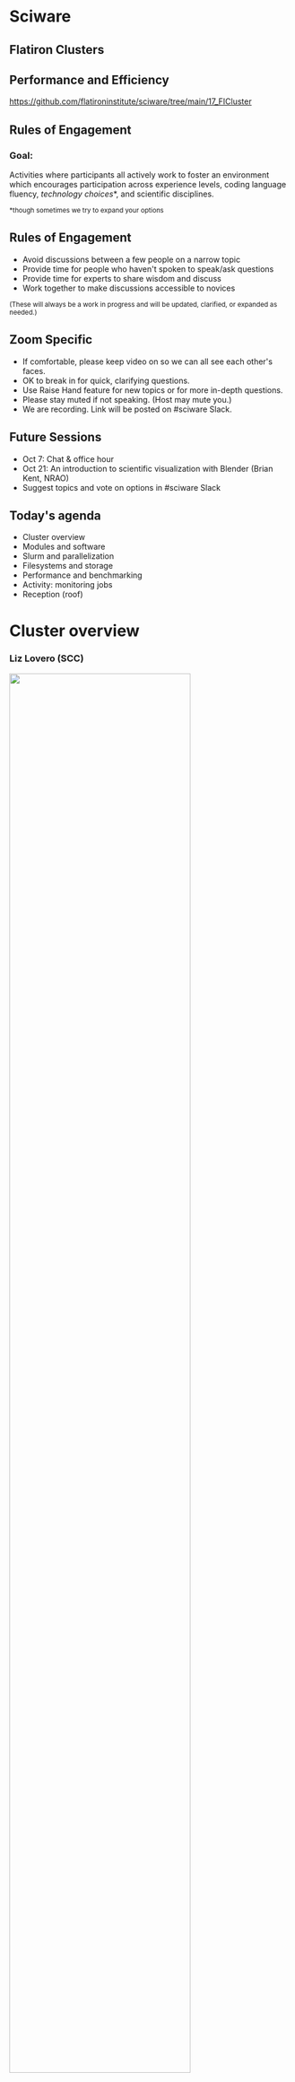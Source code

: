 # Sciware

## Flatiron Clusters
## Performance and Efficiency

https://github.com/flatironinstitute/sciware/tree/main/17_FICluster


## Rules of Engagement

### Goal:

Activities where participants all actively work to foster an environment which encourages participation across experience levels, coding language fluency, *technology choices*\*, and scientific disciplines.

<small>\*though sometimes we try to expand your options</small>


## Rules of Engagement

- Avoid discussions between a few people on a narrow topic
- Provide time for people who haven't spoken to speak/ask questions
- Provide time for experts to share wisdom and discuss
- Work together to make discussions accessible to novices

<small>
(These will always be a work in progress and will be updated, clarified, or expanded as needed.)
</small>


## Zoom Specific

- If comfortable, please keep video on so we can all see each other's faces.
- OK to break in for quick, clarifying questions.
- Use Raise Hand feature for new topics or for more in-depth questions.
- Please stay muted if not speaking. (Host may mute you.)
- We are recording. Link will be posted on #sciware Slack.


## Future Sessions

- Oct 7: Chat & office hour
- Oct 21: An introduction to scientific visualization with Blender (Brian Kent, NRAO)
- Suggest topics and vote on options in #sciware Slack


## Today's agenda

- Cluster overview
- Modules and software
- Slurm and parallelization
- Filesystems and storage
- Performance and benchmarking
- Activity: monitoring jobs
- Reception (roof)



# Cluster overview

### Liz Lovero (SCC)


<img height=80% width=80% margin="10px auto" class="plain" src="./assets/overview/overview1.png">


## Rusty @ FI

<img height=70% width=70% margin="10px auto" class="plain" src="./assets/overview/rustyatfi.png">


## Rusty @ FI

- Bright Cluster Manager
- ⚠️ These memory nodes are not for long term storage!


## Rusty @ CoreSite (NY2)

<img height=70% width=70% margin="10px auto" class="plain" src="./assets/overview/rustyatcoresite.png">


## Rusty @ CoreSite (NY2)

- Rome nodes at CoreSite contain 1TB of memory. No other compute cluster has as much memory per node.
- Rusty is the first cluster to have 144 of the Nvidia A100’s.


## Popeye @ SDSC

<img height=70% width=70% margin="10px auto" class="plain" src="./assets/overview/popeye.png">


## Popeye | Rusty

- ⚠️ No direct fiber connection between Popeye and Rusty.


## Network

<img height=70% width=70% margin="10px auto" class="plain" src="./assets/overview/network.png">


## 1 Cluster 2 Sites !?!

- Dense Wavelength Division Multiplexing (DWDM) or dark fiber is a dedicated and reliable, high capacity, low-latency network makes it possible.
- One Infiniband node can send a small message to another in about the time light travels from 5th to 6th Avenue. ☀️


## Storage

<img height=80% width=80% margin="10px auto" class="plain" src="./assets/overview/storage.png">


## Energy

<img height=80% width=80% margin="10px auto" class="plain" src="./assets/overview/energy.png">


## Power Consumption

<img height=80% width=80% margin="10px auto" class="plain" src="https://media.giphy.com/media/dvJB5AxWGgkpjTtIDU/giphy.gif">



# Modules & software

### Dylan Simon (SCC)


## Overview

- Most software you'll use on the cluster (rusty, popeye, linux workstations) will either be:
  - In a "module" we provide
  - Downloaded/built/installed by you (usually using compiler/library modules)
- By default you only see the "base system" software (CentOS7), which is often rather old


## Modules

- See what's available: `module avail`
```
gcc/7.4.0(default)
gcc/10.2.0
gcc/11.1.0
...
python3/3.6.2
python3/3.7.3
```
- Load modules with `module load NAME[/VERSION] ...` (defaults to highest version if not specified)


### `module load`

```
> gcc -v
gcc version 4.8.5 20150623 (Red Hat 4.8.5-44) (GCC)
> module load gcc
> gcc -v
gcc version 7.4.0 (GCC)
> module unload gcc
```


### Other module commands

- `module list` to see what you've loaded
- `module purge` to unload all modules
- `module show NAME` to see what a module does (probably sets PATH)


## Python packages

- `module load python` has a lot of packages built-in (check `pip list`)
- If you need something more, create a [virtual environment](https://docs.python.org/3/tutorial/venv.html):

```bash
module load gcc python3
python3 -m venv --system-site-packages ~/myvenv
source ~/myvenv/bin/activate
pip install ...
```

- Repeat the `module load` and `source activate` to return in a new shell


### Jupyter

You can also use modules and virtual environments in JupyterHub:
```bash
# setup your environment
module load gcc python ...
source ~/projenv/bin/activate
# capture it into a new kernel
module load jupyter-kernels
python3 -m make-custom-kernel projkernel
```

Reload jupyterhub and "projkernel" will show up providing the same environment


## Batch scripts

Good practice to load the modules you need in the script:

```bash
#!/bin/sh
#SBATCH -p ccx
module purge
module load gcc python3
source ~/myvenv/bin/activate

python3 myscript.py
```


### Too much typing

Put common sets of modules in a script
```bash
# File: ~/amods
module purge
module load gcc python hdf5 git
```
And "source" it when needed:
```bash
. ~/amods
```

- Avoid putting module loads in `~/.bashrc`


## New modules

- We will soon transition to a new set of modules
- Most things work the same, but some names change
- New versions of packages
- Short alias: `ml` (list), `ml gcc -python` (load, unload)
- Dynamic modules for MPI, BLAS, compilers
- Will replace current modules and `modules-nix`
- Try them now: `module load modules-new`


## Other software

If you need something not in the base system, modules, or pip:
- Download and install it yourself
  - Many packages provide install instructions
  - Load modules to find dependencies
- Ask!



# Running Parallel Jobs on the FI Cluster

## Slurm, Job Arrays, and disBatch

How to run jobs efficiently on Flatiron's clusters

### Lehman Garrison (CCA)


## Slurm

- How do you share a set of computational resources among cycle-hungry scientists?
  - With a job scheduler! Also known as a queue system
- Flatiron uses [Slurm](https://slurm.schedmd.com) to schedule jobs

<img width="30%" src="./assets/Slurm_logo.png">


## Slurm
- Wide adoption at universities and HPC centers. The skills you learn today will be highly transferable!
- Flatiron has two clusters (rusty & popeye), each with multiple kinds of nodes (see the slides from earlier)
- The [Iron Cluster Wiki page](https://docs.simonsfoundation.org/index.php/Public:Instructions_Iron_Cluster) lists all the node options and what Slurm flags to use to request them
- Run any of these Slurm commands from a command line on your Flatiron workstation (`module load slurm`)


## Slurm Basics

- Write a "batch file" (special kind of script) that specifies the resources needed:

```bash
#!/bin/bash
# File: myjob.sbatch
# These comments are interpreted by Slurm as sbatch flags
#SBATCH --mem=1G          # Memory?
#SBATCH --time=02:00:00   # Time? (2 hours)
#SBATCH --cpus-per-task=1 # Cores?
#SBATCH --partition=genx

module load gcc python3

./myjob data1.hdf5
```

- Submit the job to the queue with `sbatch myjob.sbatch`: \
  `Submitted batch job 1234567`
- Check the status with: `squeue --me` or `squeue -j 1234567`


## Where is my output?

- By default, anything printed to `stdout` ends up in `slurm-<jobid>.out` in your current directory
- Can set `#SBATCH -o outfile.log` `-e stderr.log`
- You can also run interactive jobs with `srun --pty ... bash`


## What if you have multiple things to run?

- Let's say we have 10 files, each using 1 GB and 1 CPU

```bash
#!/bin/bash
#SBATCH --mem=10G           # Request 10x the memory
#SBATCH --time=02:00:00     # Same time
#SBATCH --cpus-per-task=10  # Request 10x the CPUs
#SBATCH --partition=genx

module load gcc python3

for filename in data{1..10}.hdf5; do
    ./myjob $filename &  # << the "&" runs the task in the background
done
wait  # << wait for all background tasks to complete
```

- This all still runs on a single node. But we have a whole cluster, let's talk about how to use multiple nodes!


## Slurm Tip \#1: Estimating Resource Requirements

- Jobs don't necessarily run in order; most run via "backfill"
  - Implication: specifying the smallest set of resources for your job will help it run **sooner**
  - But don't short yourself!
- Memory requirements can be hard to assess, especially if you're running someone else's code


## Slurm Tip \#1: Estimating Resource Requirements

- How to estimate resource requirements:
  1. Guess based on your knowledge of the program. Think about the sizes of big arrays and any files being read
  1. Run a test job
  1. Check the actual usage of the test job with:\
  `seff -j <jobid>`
    - `Job Wall-clock time`: how long it took in "real world" time; corresponds to `#SBATCH -t`
    - `Memory Utilized`: maximum amount of memory used; corresponds to `#SBATCH --mem`


## Slurm Tip \#2: Choosing a Partition (CPUs)

- Use `-p gen` to submit small/test jobs, `-p ccX` for real jobs
  - `gen` has small limits and higher priority
- The center and general partitions (`ccX` and `gen`) always allocate whole nodes
  - **All cores, all memory**, reserved for you to make use of
- If your job doesn't use a whole node, you can use the `genx` partition (allows multiple jobs per node)
- Or run multiple things in parallel...


## Running Jobs in Parallel

- You've written a script to post-process a simulation output
- Have 10–10000 outputs to process
   ```bash
   $ ls ~/myproj
   my_analysis_script.py
   $ ls ~/ceph/myproj
   data1.hdf5  data2.hdf5  data3.hdf5 [...]
   ```
- Each file can be processed independently
- Ready to use rusty! ... but how?
- Running 1000 independent jobs will be really slow: Slurm won't even look at more than 50


## Running Jobs in Parallel

- This pattern of independent parallel jobs is known as "embarrassingly parallel" or "pleasantly parallel"
- Two good options for pleasantly parallel jobs:
  - Slurm job arrays
  - disBatch
- Note: this job is a bad candidate for MPI
  - If the jobs don't need to communicate with each other, **no need for MPI**!


## Option 1: Slurm Job Arrays
- Queues up multiple identical jobs
  - In this case, one per output
- Syntax: `#SBATCH --array=1-100%16`, submits 100 jobs as an array, limited to 16 running at once
- Slurm is allowed to run each job in the array individually; no need to wait for 16 nodes


## Option 1: Slurm Job Arrays
- Recommend organizing into two scripts: `launch_slurm.sh` and `job.slurm`
```bash
    #!/bin/bash
    # File: launch_slurm.sh

    # Recommendation: keep scripts in $HOME, and data in ceph
    projdir="$HOME/ceph/myproj/"  # dir with data*.hdf5
    jobname="job1"  # change for new jobs
    jobdir="$projdir/$jobname"

    mkdir -p $jobdir

    # Use the "find" command to write the list of files to process, 1 per line
    fn_list="$jobdir/fn_list.txt"
    find $projdir -name 'data*.hdf5' | sort > ${fn_list}
    nfiles=$(wc -l $fn_list)

    # Launch a Slurm job array with $nfiles entries
    sbatch --array=1-$nfiles job.slurm $fn_list
```


```bash
    # File: job.slurm

    #SBATCH -p ccX      # or "-p genx" if your job won't fill a node
    #SBATCH -N 1        # 1 node
    #SBATCH --mem=128G  # ccX always gets all memory on the node, require at least...
    #SBATCH -t 1:00:00  # 1 hour

    # the file with the list of files to process
    fn_list=$1

    # the job array index
    # the task ID is automatically set by Slurm
    i=$SLURM_ARRAY_TASK_ID

    # get the line of the file belonging to this job
    # make sure your `sbatch --array=1-X` command uses 1 as the starting index
    fn=$(sed -n "${i}p" ${fn_list})

    echo "About to process $fn"
    ./my_analysis_script.py $fn
```


## Option 1: Slurm Job Arrays
- What did we just do?
  - Get the list of N files we want to process (one per job)
  - Write that list to a file
  - Launch a job array with N jobs
  - Have each job get the i-th line in the file
  - Execute our science script with that file
- Why write the list when each job could run its own `find`?
    - Avoid expensive repeated filesystem crawl, when the answer ought to be static
    - Ensure that all jobs agree on the division of work (file sorting, files appearing or disappearing, etc)


## Option 2: disBatch
- What if jobs take a variable amount of time?
  - The job array approach forces you to request the longest runtime of any single job
- What if a job in the job array fails?
  - Resubmitting requires a manual post-mortem
- disBatch solves both of these problems!
  - A Slurm-aware dynamic dispatch mechanism that also has nice task tracking
  - Developed here at Flatiron: https://github.com/flatironinstitute/disBatch


## Option 2: disBatch
- Write a "task file" with one command-line command per line:
```bash
# File: jobs.disbatch
./my_analysis_script.py data1.hdf5
./my_analysis_script.py data2.hdf5
```
- Simplify as:
```bash
# File: jobs.disbatch
#DISBATCH PREFIX ./my_analysis_script.py
data1.hdf5
data2.hdf5
```
- Submit a Slurm job, invoking the `disBatch` executable with the task file as an argument:\
`sbatch [...] disBatch jobs.disbatch`


## Option 2: disBatch
```bash
#!/bin/bash
# File: submit_disbatch.sh

projdir="$HOME/ceph/myproj/"
jobname="job1"
jobdir="$projdir/$jobname"
taskfn="$jobdir/tasks.disbatch"

# Build the task file
echo "#DISBATCH PREFIX ./my_analysis_script.py" > $taskfn
find $projdir -name 'data*.hdf5' | sort >> $taskfn

# Submit the Slurm job: run 16 at a time, each with 8 cores
sbatch -p ccX -n16 -c8 disBatch $taskfn
```


## Option 2: disBatch
- When the job runs, it will write a `status.txt` file, one line per task

```text
0	1	-1	worker032	8016	0	10.0486528873	1458660919.78	1458660929.83	0	""	0	""	'./my_analysis_script.py data1.hdf5'
1	2	-1	worker032	8017	0	10.0486528873	1458660919.78	1458660929.83	0	""	0	""	'./my_analysis_script.py data2.hdf5'
```
- Resubmit any jobs that failed with:\
`disBatch -r status.txt -R`


## Job Arrays vs. disBatch

- Job Array Advantages
    - No external dependencies
    - Jobs can be scheduled by Slurm independently

- disBatch Advantages
    - Dynamic scheduling handles variable-length jobs
    - Easy way to make good use of exclusive nodes
    - Status file of job success; easily retry failed jobs
    - Scales beyond 10K+ jobs, low overhead for short jobs
    - Can modify execution resources on the fly
    - Can be used outside of Slurm, e.g. on a workstation


## Summary of Parallel Jobs
- Independent parallel jobs are a common pattern in scientific computing (parameter grid, analysis of multiple outputs, etc.)
    - Slurm job arrays or disBatch work better than MPI
- Both are good solutions, but I (Lehman) tend to use disBatch more than job arrays these days, even when I just need static scheduling

<img width="20%" src="./assets/slurm_futurama.webp">


### Scheduling tasks and threads

- For flexibility across nodes, prefer `-n`/`--ntasks` to specify total tasks (not `-N`/`--nodes` + `--ntasks-per-nodes`)
- Always make sure `-c` and thread count match:
   ```bash
   #SBATCH --cpus-per-task=4 # number of threads per task

   export OMP_NUM_THREADS=$SLURM_CPUS_PER_TASK
   export MKL_NUM_THREADS=$SLURM_CPUS_PER_TASK

   run
   ```
- Total cores is `-c` * `-n`


## GPUs

- For GPU nodes, you should specify:
  - `-p gpu`
  - Number of tasks: `-n1`
  - Number of cores: `--cpus-per-task=1` or `--cpus-per-gpu=1`
  - Amount of memory: `--mem=16G` or `--mem-per-gpu=16G`
  - Number of GPUs: `--gpus=` or `--gpus-per-task=`
  - Acceptable GPU types: `-C p100|v100|a100` (also `v100-32gb` `a100-40gb` `nvlink`)


## Other resources

- `-p mem`: "Big memory" nodes: 4 nodes with 3-6TB memory, 96-192 cores
- `-p preempt`: submit very large jobs (beyond your normal limit) which run on idle nodes, but may be killed as resources are requested by others
    - This is a great option if your job writes regular checkpoints


## `srun` and `salloc`

- `srun` can run interactive jobs (builds, tests, etc.)
- `salloc` can allocate multi-node interactive jobs for testing
- Inside `sbatch` scripts, `srun` is only useful for running many identical instances of a program in parallel
   - Use `mpirun` for MPI (without `-np`)
   - Unnecessary for running single tasks



# File Systems

See the [SF wiki page on filesystems](https://docs.simonsfoundation.org/index.php/Public:ClusterIO) for more detailed docs

<h3 style="color:#7e588aff">James Smith (CCQ)</h3>


## What is a file system?

<div>
  <ul>
    <li>The directory structure</li>
    <li class="fragment"><em>More technical definition</em>: a method for organizing and retrieving files from a storage medium</li>
  </ul>
</div>


## Home Directory

<ul>
  <li>Every user has a "home" directory at <code>/mnt/home/USERNAME</code></li>
  <li class="fragment">Home directory is shared on all FI nodes (rusty, workstations, gateway)</li>
  <li class="fragment">Popeye (SDSC) has the same structure, but it's a <em>different</em> home directory than on FI nodes</li>
</ul>


## Home Directory

<b>Your home directory is for code, notes, and documentation.</b>

<p style="text-align:left;">It is <b>NOT</b> for:</p>

1. Large data sets downloaded from other sites
2. Intermediate files generated and then deleted during the course of a computation
3. Large output files

<p style="text-align:left;"><b>You are limited to 900,000 files and 900 GB</b> (if you go beyond this you will not be able to log in)</p>


## Backups (aka snapshots)

<div class="r-stack">

  <img class="fragment fade-out" data-fragment-index=0 src="https://media.giphy.com/media/G4rIGiMVtrJ1S/source.gif?cid=ecf05e4733lcv4bxv1hctf6k50lc0365y23gunb55d3ei2e6&rid=source.gif&ct=g">

  <div class="fragment fade-in" data-fragment-index=0>
    If you accidentally delete some files, you can access backups through the <code>.snapshots</code> directory like this:

  <pre style="font-size:0.65em">
  <code data-trim>cp -a .snapshots/@GMT-2021.09.13-10.00.55/lost_file lost_file.restored</code>
  </pre>

  <ul>
    <li><code>.snapshots</code> is a special invisible directory and <em>won't</em> autocomplete</li>
    <li>Snapshots happen twice a day and are kept for 3-4 weeks</li>
    <li>There are separate long-term backups of home if needed (years)</li>
  </ul>
  </div>

</div>


## Ceph

- Pronounced as "sef"
- Rusty: `/mnt/ceph`
- Popeye: `/mnt/sdceph`
- For large data storage
- No backups
- Do not put &#x2273; 1000 files in a directory


## Local Scratch

- Each node as a `/tmp` (or `/scratch`) disk of ~ 1 TB
- For extremely fast access to smaller data, you can use the memory on each node under `/dev/shm` (shared memory), but be careful!
- Both of these directories are cleaned up after _each_ job
  - Make sure you copy any important data/results over to `ceph` or your `home`


## Monitoring Usage: `/mnt/home`

View a usage summary:

<pre style="font-size:0.75em">
<code data-trim class="language-bash">
$ /cm/shared/apps/fi/bin/pq

+-----------------------------------------------+
|        GPFS Quotas for /mnt/home/johndoe      |
+------------------------+----------------------+
|     Block limits       |    File limits       |
+------------------------+----------------------+
|   Usage:       235G    |   Files:    660k     |
|   Limit:       1.1T    |   Limit:    1.1M     |
|   Avail:       866G    |   Avail:    389k     |
+------------------------+----------------------+
</code>
</pre>


## Monitoring Usage: `/mnt/home`

To track down large file counts use:

<pre style="font-size:1em">
<code data-trim class="language-bash">
$ du -s --inodes *

1       CHANGELOG
1       CONTRIBUTING.md
437     examples
1       FEATURES
...
</code>
</pre>


## Monitoring Usage: `/mnt/home`

To track down large files use:
<pre style="font-size:1em">
<code data-trim class="language-bash">
$ du -sh *

64K     CHANGELOG
64K     CONTRIBUTING.md
1.8M    examples
64K     FEATURES
...
</code>
</pre>


## Monitoring Usage: `/mnt/ceph`

Don't use <code>du</code>, it's slow and taxing on the filesystem


## Monitoring Usage: `/mnt/ceph`

List files in increasing order:
  <pre style="font-size:0.65em">
    <code data-trim class="language-bash">
      $ ls -ldh /mnt/ceph/users/johndoe/
      -rw-rw-r-- 1 johndoe johndoe 2.5G Jul 10  2017 malonaldehyde_300K.tar.gz
      -rw-rw-r-- 1 johndoe johndoe  83M Apr 30 00:39 QM9.tar.bz2
    </code>
  </pre>


## Monitoring Usage: `/mnt/ceph`

Show the number of files in directory:
  <pre style="font-size:1em">
    <code class="language-bash" data-trim>
      $ getfattr -n ceph.dir.rentries my_dir
      # file: datasets
      ceph.dir.rentries="3"
    </code>
  </pre>


## Moving Files
- Use `mv` within a filesystem, __NOT__ in between them
- Use `rsync` between `/mnt/ceph` and `/mnt/home`, see below:

```bash
# Transfer
rsync -a /mnt/home/johndoe/SourceDir /mnt/ceph/users/johndoe/TargetParentDir/
# Verify
rsync -anv /mnt/home/johndoe/SourceDir /mnt/ceph/users/johndoe/TargetParentDir/
# Clean-up
/bin/rm -r /mnt/home/johndoe/SourceDir
```


## Speeding up your Workflow

If file IO to HOME is slowing down your workflow, try writing to `/tmp` or `/dev/shm` instead


## Use Data-Pipes on `/mnt/ceph`

Still, writing to filesystems can be slow, if your workflow looks like this:

<pre style="font-size:1em">
<code class="language-bash" data-trim>
gunzip data.gz
awk '...' data > awkFilteredData
gzip data
myProgram -i awkFilteredData -o results
rm awkFilteredData
</code>
</pre>


## Use Data-Pipes on `/mnt/ceph`

Try consolidating with the `|` command to speed things up and avoid writing intermediate files

<pre style="font-size:1em">
<code class="language-bash" data-trim>
myProgram -i <(gunzip -c data.gz | awk '...') \
  -o /mnt/ceph/YourUserID/projectDirectory/result
</code>
</pre>

Gotcha: pipes do __NOT__ support random access (as an alternative use `/dev/shm` or `/tmp` for intermediate files)


## Compiling on `/mnt/ceph`

`/mnt/ceph` is not great for compiling, trying compiling on `/tmp` or `/dev/shm` first and then installing to `/mnt/ceph`

If that's not an option, you can use the `-pipe` option, e.g.:

```bash
g++     -pipe simple_test.cpp
clang++ -pipe simple_test.cpp
icpc    -pipe simple_test.cpp
```

__Note__: `-pipe` isn't supported by `nvhpc`


## Tape Storage

- We have 10PB "cold storage" tape archive at FI
- Can be used to backup things you don't expect to need but don't want to lose
- Archive by moving files to /mnt/ceph/tape/*USERNAME* (contact SCC to setup the first time)
- Restores by request (please allow a few weeks)
- Avoid archiving many small files with long names (use tar)
- Optional Globus endpoint coming soon



# Benchmarking

## Why, when, what, and how?

Testing how to get the best performance out of your jobs

### G&eacute;raud Krawezik (SCC)


## Why benchmarking?

- Use the resources more efficiently
- Are you sure you are running optimally?
  - What processor architecture?
  - How many nodes?
  - Which libraries? (eg: OpenBLAS vs MKL)
  - What MPI ranks / OpenMP threads ratio?
- A 15 minutes benchmark can help your week-long computation get you more results
  - Or reduce it to a day-long computation!


## When to benchmark?

- Once your code runs small samples (aka: it works!)
- Before you type `sbatch --time=a-lot!`
- For new projects
- For known projects: batch scripts are not "one size fits all"
  - Especially if your scripts come from another HPC center
  - Even locally we have very diverse machines!
  - Drastically new inputs can require new benchmarks
  - New software versions can mean new configuration


## What to benchmark?

- Find something that can:
  - Represent your whole run in a short period of time
  - eg: a couple of iterations instead of 1000s of them
  - Use a production run configuration
- Start small, but be wary of "toy benchmarks":
  - They might benefit from requiring less memory, I/O, ...
  - If possible run with your real problem, but not to completion!


## How to benchmark?

- Domain-specific benchmarking tools
  - [MDBenchmark](https://mdbenchmark.readthedocs.io/) for Molecular Dynamic simulations
- Generic frameworks
  - [JUBE](https://www.fz-juelich.de/ias/jsc/EN/Expertise/Support/Software/JUBE/jube.html)
- These environments will let you:
  - Explore a space of different parameters
  - Easily read/format/export results
  - Produce scaling results for articles
  - <span style="color:#990000">Fill the Slurm queues with jobs: run in multiple steps! (or use disBatch when possible)</span>


## Using JUBE: Example

```
[user@rusty:~] jube run mybenchmark.yaml
######################################################################
# benchmark: npb3.4.1
# id: 0
# NPB3.4.1 Icelake Single node MPI gcc/7.4.0 skylake
######################################################################
Running workpackages (#=done, 0=wait, E=error):
00000--- (  0/  8)

[user@rusty:~] jube continue mybenchmark_title --id=0
Running workpackages (#=done, 0=wait, E=error):
##000000 (  2/  8)

[user@rusty:~] jube result mybenchmark_title --id=0
| kernel | size | num_ranks_used | time_in_seconds_avg |    mflops_avg |
|--------|------|----------------|---------------------|---------------|
|     cg |    A |              1 |                1.03 |       1459.09 |
|     cg |    A |              4 |                0.24 |       6183.24 |
|     cg |    A |             16 |                0.08 |       19800.6 |
|     cg |    A |             64 |                0.06 |      23779.14 |
|     cg |    B |              1 |                42.2 |       1296.53 |
|     cg |    B |              4 |               10.23 |       5350.09 |
|     cg |    B |             16 |                 2.9 |      18884.73 |
|     cg |    B |             64 |                1.45 |      37621.67 |
```


## JUBE Config (1) Parameter sets
What parameters to explore, and generic run settings
```yaml
parameterset: # NAS Parallel Benchmarks, single node strong scaling
  - name: benchmark_configuration # The parameter space
    parameter:                    # 8 x 4 x 8 Slurm jobs would be generated!
      - { name: kernel, type: string, _: "bt, cg, ep, ft, is, lu, mg, sp" }
      - { name: size,   type: string, _: "A, B, C, D" }
      - { name: nranks, type: int,    _: "1, 2, 4, 8, 16, 32, 64, 128" }
  - name: job_configuration # Will be substituted in the Slurm template file
    parameter:
      - { name: submit_cmd,         type: string, _: sbatch }
      - { name: job_file,           type: string, _: npb_mpi.run }
      - { name: exec,               type: string, _:
            mpirun -np $nranks --bind-to core ./$kernel.$size.x
        }
```


## JUBE Config (2) Analysis
Regular expressions to parse the results from the output file(s)
```yaml
patternset:
  name: regex_patterns
  pattern:
    - name: num_ranks_used
      type: int
      _:    Total processes = \s+$jube_pat_int
    - name: time_in_seconds
      type: float
      _:    Time in seconds = $jube_pat_fp
    - name: mflops
      type: float
      _:    Mop/s total     =\s+$jube_pat_fp
```


## JUBE Config (3) Dependencies
From job submission to getting the results
```yaml
step:
  name: submit
  use:  [ benchmark_configuration, job_configuration, files, sub_job ]
  do:
    done_file: $ready_file   # Job is done when that file is created
    _: $submit_cmd $job_file # shell command

analyser:
  name: analyse
  use:  regex_patterns
  analyse:
    step: submit  # Dependency: applies to submit's results
    file: $out_file

result:
  use: analyse    # Dependency: use results from analyse
  table:
    name:   result
    column: [ kernel, size, num_ranks_used, time_in_seconds_avg, mflops_avg ]
```


## Example 1: GROMACS
<div style="display: flex;">
<small>
<ul>
<b>The questions:</b>
<li>How many nodes to use?</li>
<li>How to distribute threads/ranks inside nodes?</li>
<b>The method:</b>
<li>GROMACS can be told to stop after <i>N</i> minutes</li>
<li>It provides performance numbers</li>
<i>System courtesy Sonya Hanson (CCB)</i>
</ul>
<img style="margin: 0 0 0 1em; height: 12.5em; float: right" src="./assets/benchmarking/jube_gromacs.png">
</small>
</div>

```yaml
parameterset
  - name: param_set
    parameter:
      - { name: num_nodes,        _: "1, 2, 3, 4, 5, 6, 7, 8, 9, 10" }
      - { name: ranks_per_node,   _: "128, 64, 32, 16" }
  - name: execute_set
    parameter:
      - { name: cores_per_node,   _: 128 }
      - { name: threads_per_rank, _: $cores_per_node / $ranks_per_node }
      - { name: num_ranks,        _: $num_nodes * $ranks_per_node }
```


## Example 2: Gadget4
<div style="display: flex;">
<small>
<ul>
<b>The questions:</b>
<li>Compare Intel MPI with OpenMPI</li>
<li>Weak scaling for a given problem type</li>
<b>The method:</b>
<li>Simulation stopped after a few iterations</li>
<li>Time limit set in Gadget4 config file</li>
<li>Gadget4 gives detailed timings</li>
<i>Simulation config courtesy Yin Li (CCA)</i>
</ul>
<img style="margin: 0 0 0 1em; height: 12.5em; float: right" src="./assets/benchmarking/jube_gadget4.png">
</small>
</div>

```yaml
parameterset:
  name: compile_set
  parameter:
    - name: toolchain
      _: "gcc_openmpi, intel"
    - name: compiler
      _: "{ 'gcc_openmpi' : 'gcc/7.4.0',
            'intel'       : 'intel/compiler/2017-4' }"
    - name: mpi_library
      _: "{ 'gcc_openmpi' : 'openmpi4/4.0.5',
            'intel'       : 'intel/mpi/2017-4' }"
```


## Benchmarking: Conclusion

- Try and benchmark when you are starting a new large project on the FI machines
- Using a toolkit like JUBE can simplify your life
- Examples:

<center><a href="https://github.com/gkrawezik/BENCHMARKS">https://github.com/gkrawezik/BENCHMARKS</a></center>

<center><span style="color:#990000">Contact me if you would like to help expand the set of benchmarks we can use for future clusters acquisitions</span></center>



# Activity

<h3 style="color:#7e588aff">James Smith (CCQ)</h3>


## Objective

Use slurm's accounting system to track information about previous (or current) jobs


## Finding a Job
- Use `sacct` command to find the JobID for an old job of yours (or a friend's)

<pre style="font-size:1em">
<code data-trim class="language-bash">
sacct -u johndoe -S 2021-09-01
</code>
</pre>

Where `2021-09-01` is when the jobs were started (pick a date that makes sense for your usage)


## Getting Job Info

<pre style="font-size:.9em">
<code data-trim class="language-bash">
$ seff 1122721
Job ID: 1122721
Cluster: slurm
User/Group: jsmith/jsmith
State: COMPLETED (exit code 0)
Nodes: 1
Cores per node: 128
CPU Utilized: 22:48:16
CPU Efficiency: 94.04% of 1-00:14:56 core-walltime
Job Wall-clock time: 00:11:22
Memory Utilized: 43.35 GB
Memory Efficiency: 4.34% of 1000.00 GB
</code>
</pre>


### Slurm Util

If you're on the FI network, visit:

http://mon7.flatironinstitute.org:8126/

Click on "search" icon in upper-right and enter user name or job id


## Activity

Fill out [this Google form](https://forms.gle/yT45Do2hbYGvWJFo9) with some info about the job



# Survey

https://bit.ly/fi-clusters


# Questions & Help

<img height=80% width=80% src="./assets/gifs/help.gif">
